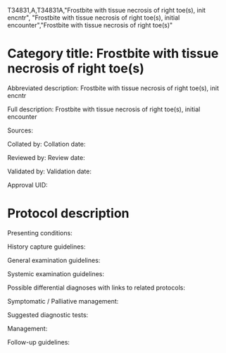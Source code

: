 T34831,A,T34831A,"Frostbite with tissue necrosis of right toe(s), init encntr", "Frostbite with tissue necrosis of right toe(s), initial encounter","Frostbite with tissue necrosis of right toe(s)"
# Category title: Frostbite with tissue necrosis of right toe(s)

Abbreviated description: Frostbite with tissue necrosis of right toe(s), init encntr

Full description: Frostbite with tissue necrosis of right toe(s), initial encounter

Sources:

Collated by:
Collation date:

Reviewed by:
Review date:

Validated by:
Validation date:

Approval UID:

# Protocol description

Presenting conditions:

History capture guidelines:

General examination guidelines:

Systemic examination guidelines:

Possible differential diagnoses with links to related protocols:

Symptomatic / Palliative management:

Suggested diagnostic tests:

Management:

Follow-up guidelines:
